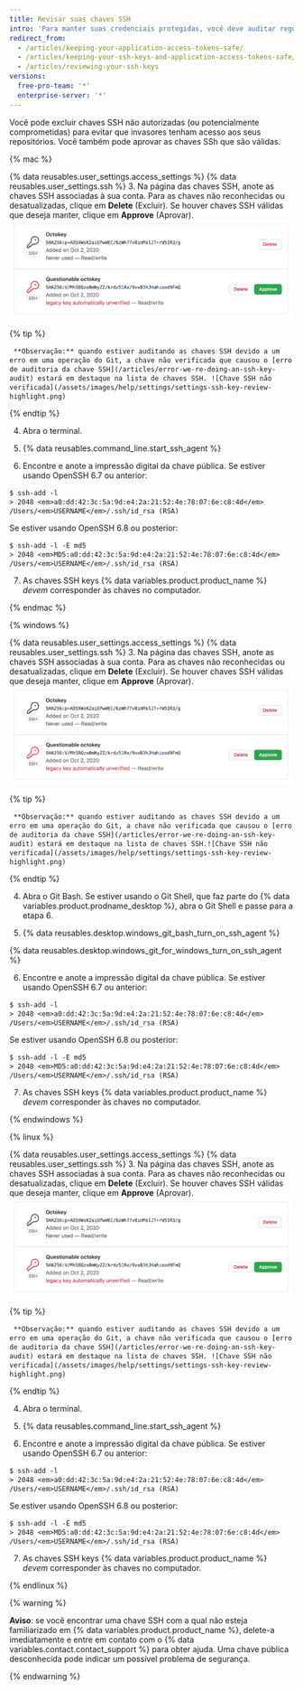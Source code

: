 ```yaml
---
title: Revisar suas chaves SSH
intro: 'Para manter suas credenciais protegidas, você deve auditar regularmente as chaves SSH e as chaves de implantação, bem como revisar os aplicativos autorizados que acessam sua conta do {% data variables.product.product_name %}.'
redirect_from:
  - /articles/keeping-your-application-access-tokens-safe/
  - /articles/keeping-your-ssh-keys-and-application-access-tokens-safe/
  - /articles/reviewing-your-ssh-keys
versions:
  free-pro-team: '*'
  enterprise-server: '*'
---
```


Você pode excluir chaves SSH não autorizadas (ou potencialmente comprometidas) para evitar que invasores tenham acesso aos seus repositórios. Você também pode aprovar as chaves SSh que são válidas.

{% mac %}

{% data reusables.user_settings.access_settings %}
{% data reusables.user_settings.ssh %}
3. Na página das chaves SSH, anote as chaves SSH associadas à sua conta. Para as chaves não reconhecidas ou desatualizadas, clique em **Delete** (Excluir). Se houver chaves SSH válidas que deseja manter, clique em **Approve** (Aprovar). ![Lista de chaves SSH](/assets/images/help/settings/settings-ssh-key-review.png)

  {% tip %}

     **Observação:** quando estiver auditando as chaves SSH devido a um erro em uma operação do Git, a chave não verificada que causou o [erro de auditoria da chave SSH](/articles/error-we-re-doing-an-ssh-key-audit) estará em destaque na lista de chaves SSH. ![Chave SSH não verificada](/assets/images/help/settings/settings-ssh-key-review-highlight.png)

  {% endtip %}

4. Abra o terminal.

5. {% data reusables.command_line.start_ssh_agent %}

6. Encontre e anote a impressão digital da chave pública. Se estiver usando OpenSSH 6.7 ou anterior:
  ```shell
  $ ssh-add -l
  > 2048 <em>a0:dd:42:3c:5a:9d:e4:2a:21:52:4e:78:07:6e:c8:4d</em> /Users/<em>USERNAME</em>/.ssh/id_rsa (RSA)
  ```

  Se estiver usando OpenSSH 6.8 ou posterior:
  ```shell
  $ ssh-add -l -E md5
  > 2048 <em>MD5:a0:dd:42:3c:5a:9d:e4:2a:21:52:4e:78:07:6e:c8:4d</em> /Users/<em>USERNAME</em>/.ssh/id_rsa (RSA)
  ```

7. As chaves SSH keys {% data variables.product.product_name %} *devem* corresponder às chaves no computador.

{% endmac %}

{% windows %}

{% data reusables.user_settings.access_settings %}
{% data reusables.user_settings.ssh %}
3. Na página das chaves SSH, anote as chaves SSH associadas à sua conta. Para as chaves não reconhecidas ou desatualizadas, clique em **Delete** (Excluir). Se houver chaves SSH válidas que deseja manter, clique em **Approve** (Aprovar). ![Lista de chaves SSH](/assets/images/help/settings/settings-ssh-key-review.png)

  {% tip %}

     **Observação:** quando estiver auditando as chaves SSH devido a um erro em uma operação do Git, a chave não verificada que causou o [erro de auditoria da chave SSH](/articles/error-we-re-doing-an-ssh-key-audit) estará em destaque na lista de chaves SSH.![Chave SSH não verificada](/assets/images/help/settings/settings-ssh-key-review-highlight.png)

  {% endtip %}

4. Abra o Git Bash. Se estiver usando o Git Shell, que faz parte do {% data variables.product.prodname_desktop %}, abra o Git Shell e passe para a etapa 6.

5. {% data reusables.desktop.windows_git_bash_turn_on_ssh_agent %}

  {% data reusables.desktop.windows_git_for_windows_turn_on_ssh_agent %}

6. Encontre e anote a impressão digital da chave pública. Se estiver usando OpenSSH 6.7 ou anterior:
  ```shell
  $ ssh-add -l
  > 2048 <em>a0:dd:42:3c:5a:9d:e4:2a:21:52:4e:78:07:6e:c8:4d</em> /Users/<em>USERNAME</em>/.ssh/id_rsa (RSA)
  ```

  Se estiver usando OpenSSH 6.8 ou posterior:
  ```shell
  $ ssh-add -l -E md5
  > 2048 <em>MD5:a0:dd:42:3c:5a:9d:e4:2a:21:52:4e:78:07:6e:c8:4d</em> /Users/<em>USERNAME</em>/.ssh/id_rsa (RSA)
  ```

7. As chaves SSH keys {% data variables.product.product_name %} *devem* corresponder às chaves no computador.

{% endwindows %}

{% linux %}

{% data reusables.user_settings.access_settings %}
{% data reusables.user_settings.ssh %}
3. Na página das chaves SSH, anote as chaves SSH associadas à sua conta. Para as chaves não reconhecidas ou desatualizadas, clique em **Delete** (Excluir). Se houver chaves SSH válidas que deseja manter, clique em **Approve** (Aprovar). ![Lista de chaves SSH](/assets/images/help/settings/settings-ssh-key-review.png)

  {% tip %}

     **Observação:** quando estiver auditando as chaves SSH devido a um erro em uma operação do Git, a chave não verificada que causou o [erro de auditoria da chave SSH](/articles/error-we-re-doing-an-ssh-key-audit) estará em destaque na lista de chaves SSH. ![Chave SSH não verificada](/assets/images/help/settings/settings-ssh-key-review-highlight.png)

  {% endtip %}

4. Abra o terminal.

5. {% data reusables.command_line.start_ssh_agent %}

6. Encontre e anote a impressão digital da chave pública. Se estiver usando OpenSSH 6.7 ou anterior:
  ```shell
  $ ssh-add -l
  > 2048 <em>a0:dd:42:3c:5a:9d:e4:2a:21:52:4e:78:07:6e:c8:4d</em> /Users/<em>USERNAME</em>/.ssh/id_rsa (RSA)
  ```

  Se estiver usando OpenSSH 6.8 ou posterior:
  ```shell
  $ ssh-add -l -E md5
  > 2048 <em>MD5:a0:dd:42:3c:5a:9d:e4:2a:21:52:4e:78:07:6e:c8:4d</em> /Users/<em>USERNAME</em>/.ssh/id_rsa (RSA)
  ```

7. As chaves SSH keys {% data variables.product.product_name %} *devem* corresponder às chaves no computador.

{% endlinux %}

{% warning %}

**Aviso**: se você encontrar uma chave SSH com a qual não esteja familiarizado em {% data variables.product.product_name %}, delete-a imediatamente e entre em contato com o {% data variables.contact.contact_support %} para obter ajuda. Uma chave pública desconhecida pode indicar um possível problema de segurança.

{% endwarning %}
